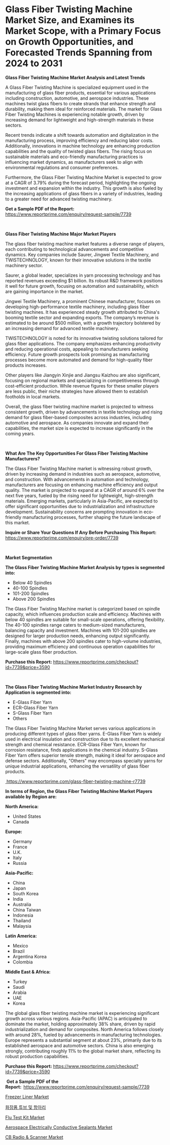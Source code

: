 <p><h1>Glass Fiber Twisting Machine Market Size, and Examines its Market Scope, with a Primary Focus on Growth Opportunities, and Forecasted Trends Spanning from 2024 to 2031</h1></p><p><strong>Glass Fiber Twisting Machine Market Analysis and Latest Trends</strong></p>
<p><p>A Glass Fiber Twisting Machine is specialized equipment used in the manufacturing of glass fiber products, essential for various applications including construction, automotive, and aerospace industries. These machines twist glass fibers to create strands that enhance strength and durability, making them ideal for reinforced materials. The market for Glass Fiber Twisting Machines is experiencing notable growth, driven by increasing demand for lightweight and high-strength materials in these sectors.</p><p>Recent trends indicate a shift towards automation and digitalization in the manufacturing process, improving efficiency and reducing labor costs. Additionally, innovations in machine technology are enhancing production capabilities and the quality of twisted glass fibers. The rising focus on sustainable materials and eco-friendly manufacturing practices is influencing market dynamics, as manufacturers seek to align with environmental regulations and consumer preferences.</p><p>Furthermore, the Glass Fiber Twisting Machine Market is expected to grow at a CAGR of 3.79% during the forecast period, highlighting the ongoing investment and expansion within the industry. This growth is also fueled by the increasing applications of glass fibers in a variety of industries, leading to a greater need for advanced twisting machinery.</p></p>
<p><strong>Get a Sample PDF of the Report:&nbsp;</strong> <a href="https://www.reportprime.com/enquiry/request-sample/7739">https://www.reportprime.com/enquiry/request-sample/7739</a></p>
<p>&nbsp;</p>
<p><strong>Glass Fiber Twisting Machine Major Market Players</strong></p>
<p><p>The glass fiber twisting machine market features a diverse range of players, each contributing to technological advancements and competitive dynamics. Key companies include Saurer, Jingwei Textile Machinery, and TWISTECHNOLOGY, known for their innovative solutions in the textile machinery sector.</p><p>Saurer, a global leader, specializes in yarn processing technology and has reported revenues exceeding $1 billion. Its robust R&D framework positions it well for future growth, focusing on automation and sustainability, which are gaining importance in the market.</p><p>Jingwei Textile Machinery, a prominent Chinese manufacturer, focuses on developing high-performance textile machinery, including glass fiber twisting machines. It has experienced steady growth attributed to China's booming textile sector and expanding exports. The company’s revenue is estimated to be around $500 million, with a growth trajectory bolstered by an increasing demand for advanced textile machinery.</p><p>TWISTECHNOLOGY is noted for its innovative twisting solutions tailored for glass fiber applications. The company emphasizes enhancing productivity and reducing operational costs, appealing to manufacturers seeking efficiency. Future growth prospects look promising as manufacturing processes become more automated and demand for high-quality fiber products increases.</p><p>Other players like Jiangyin Xinjie and Jiangsu Kaizhou are also significant, focusing on regional markets and specializing in competitiveness through cost-efficient production. While revenue figures for these smaller players are less public, their niche strategies have allowed them to establish footholds in local markets.</p><p>Overall, the glass fiber twisting machine market is projected to witness consistent growth, driven by advancements in textile technology and rising demand for glass fiber-based composites across industries, including automotive and aerospace. As companies innovate and expand their capabilities, the market size is expected to increase significantly in the coming years.</p></p>
<p>&nbsp;</p>
<p><strong>What Are The Key Opportunities For Glass Fiber Twisting Machine Manufacturers?</strong></p>
<p><p>The Glass Fiber Twisting Machine market is witnessing robust growth, driven by increasing demand in industries such as aerospace, automotive, and construction. With advancements in automation and technology, manufacturers are focusing on enhancing machine efficiency and output quality. The market is projected to expand at a CAGR of around 6% over the next five years, fueled by the rising need for lightweight, high-strength materials. Emerging markets, particularly in Asia-Pacific, are expected to offer significant opportunities due to industrialization and infrastructure development. Sustainability concerns are prompting innovation in eco-friendly manufacturing processes, further shaping the future landscape of this market.</p></p>
<p><strong>Inquire or Share Your Questions If Any Before Purchasing This Report:</strong> <a href="https://www.reportprime.com/enquiry/pre-order/7739">https://www.reportprime.com/enquiry/pre-order/7739</a></p>
<p>&nbsp;</p>
<p><strong>Market Segmentation</strong></p>
<p><strong>The Glass Fiber Twisting Machine Market Analysis by types is segmented into:</strong></p>
<p><ul><li>Below 40 Spindles</li><li>40-100 Spindles</li><li>101-200 Spindles</li><li>Above 200 Spindles</li></ul></p>
<p><p>The Glass Fiber Twisting Machine market is categorized based on spindle capacity, which influences production scale and efficiency. Machines with below 40 spindles are suitable for small-scale operations, offering flexibility. The 40-100 spindles range caters to medium-sized manufacturers, balancing capacity and investment. Machines with 101-200 spindles are designed for larger production needs, enhancing output significantly. Finally, machines with above 200 spindles cater to high-volume industries, providing maximum efficiency and continuous operation capabilities for large-scale glass fiber production.</p></p>
<p><strong>Purchase this Report:&nbsp;</strong><a href="https://www.reportprime.com/checkout?id=7739&price=3590">https://www.reportprime.com/checkout?id=7739&price=3590</a></p>
<p>&nbsp;</p>
<p><strong>The Glass Fiber Twisting Machine Market Industry Research by Application is segmented into:</strong></p>
<p><ul><li>E-Glass Fiber Yarn</li><li>ECR-Glass Fiber Yarn</li><li>S-Glass Fiber Yarn</li><li>Others</li></ul></p>
<p><p>The Glass Fiber Twisting Machine Market serves various applications in producing different types of glass fiber yarns. E-Glass Fiber Yarn is widely used in electrical insulation and construction due to its excellent mechanical strength and chemical resistance. ECR-Glass Fiber Yarn, known for corrosion resistance, finds applications in the chemical industry. S-Glass Fiber Yarn offers superior tensile strength, making it ideal for aerospace and defense sectors. Additionally, "Others" may encompass specialty yarns for unique industrial applications, enhancing the versatility of glass fiber products.</p></p>
<p><a href="https://www.reportprime.com/glass-fiber-twisting-machine-r7739">&nbsp;https://www.reportprime.com/glass-fiber-twisting-machine-r7739</a></p>
<p><strong>In terms of Region, the Glass Fiber Twisting Machine Market Players available by Region are:</strong></p>
<p>
    <p> <strong> North America: </strong>
        <ul>
            <li>United States</li>
            <li>Canada</li>
        </ul>
        </p> 
    <p> <strong> Europe: </strong>
        <ul>
            <li>Germany</li>
            <li>France</li>
            <li>U.K.</li>
            <li>Italy</li>
            <li>Russia</li>
        </ul>
        </p> 
    <p> <strong> Asia-Pacific: </strong>
        <ul>
            <li>China</li>
            <li>Japan</li>
            <li>South Korea</li>
            <li>India</li>
            <li>Australia</li>
            <li>China Taiwan</li>
            <li>Indonesia</li>
            <li>Thailand</li>
            <li>Malaysia</li>
        </ul>
        </p> 
    <p> <strong> Latin America: </strong>
        <ul>
            <li>Mexico</li>
            <li>Brazil</li>
            <li>Argentina Korea</li>
            <li>Colombia</li>
        </ul>
        </p> 
    <p> <strong> Middle East & Africa: </strong>
        <ul>
            <li>Turkey</li>
            <li>Saudi</li>
            <li>Arabia</li>
            <li>UAE</li>
            <li>Korea</li>
        </ul>
    </p>
    </p>
<p><p>The global glass fiber twisting machine market is experiencing significant growth across various regions. Asia-Pacific (APAC) is anticipated to dominate the market, holding approximately 38% share, driven by rapid industrialization and demand for composites. North America follows closely with around 28%, fueled by advancements in manufacturing technologies. Europe represents a substantial segment at about 23%, primarily due to its established aerospace and automotive sectors. China is also emerging strongly, contributing roughly 11% to the global market share, reflecting its robust production capabilities.</p></p>
<p><strong>Purchase this Report: </strong><a href="https://www.reportprime.com/checkout?id=7739&price=3590">https://www.reportprime.com/checkout?id=7739&price=3590</a></p>
<p>&nbsp;<strong>Get a Sample PDF of the Report:&nbsp;&nbsp;</strong><a href="https://www.reportprime.com/enquiry/request-sample/7739">https://www.reportprime.com/enquiry/request-sample/7739</a></p>
<p><strong></strong></p>
<p><p><a href="https://www.linkedin.com/pulse/emerging-trends-freezer-liner-market-global-outlook-future-rablf?trackingId=0FO3KZH4RGWN8gAHvrPLgA%3D%3D">Freezer Liner Market</a></p><p><a href="https://medium.com/@greggibson7876/cosmetic-tubes-and-jars-market-%EC%9D%98-%EA%B8%80%EB%A1%9C%EB%B2%8C-%EC%8B%9C%EC%9E%A5-%EA%B0%9C%EC%9A%94%EB%8A%94-%EC%A0%84-%EC%84%B8%EA%B3%84-%EB%B0%8F-%EC%A3%BC%EC%9A%94-%EC%8B%9C%EC%9E%A5%EC%9D%98-%EC%82%B0%EC%97%85%EC%97%90-%EC%98%81%ED%96%A5%EC%9D%84-%EB%AF%B8%EC%B9%98%EB%8A%94-%EC%A3%BC%EC%9A%94-%ED%8A%B8%EB%A0%8C%EB%93%9C%EC%97%90-%EB%8C%80%ED%95%9C-%EB%8F%85%ED%8A%B9%ED%95%9C-%EA%B4%80%EC%A0%90%EC%9D%84-%EC%A0%9C%EA%B3%B5%ED%95%A9%EB%8B%88%EB%8B%A4-3e7c8db090a1">화장품 튜브 및 항아리</a></p><p><a href="https://www.linkedin.com/pulse/flu-test-kit-industry-forecast-market-shifts-strategic-imperatives-erwhf?trackingId=K6XjnfiCQlKqoriyr4yedQ%3D%3D">Flu Test Kit Market</a></p><p><a href="https://issuu.com/reportprime-2/docs/aerospace-electrically-conductive-s_187bae3215c14a">Aerospace Electrically Conductive Sealants Market</a></p><p><a href="https://medium.com/@luke.russell779/cb-radio-scanner-market-investigation-industry-evolution-and-forecast-till-2031-29f43d62aec7">CB Radio & Scanner Market</a></p></p>